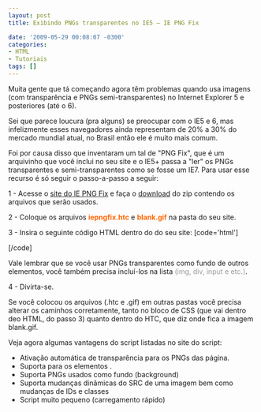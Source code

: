 ```yaml
---
layout: post
title: Exibindo PNGs transparentes no IE5 – IE PNG Fix

date: '2009-05-29 00:08:07 -0300'
categories:
- HTML
- Tutoriais
tags: []
---
```

Muita gente que tá começando agora têm problemas quando usa imagens (com transparência e PNGs semi-transparentes) no Internet Explorer 5 e posteriores (até o 6).

Sei que parece loucura (pra alguns) se preocupar com o IE5 e 6, mas infelizmente esses navegadores ainda representam de 20% a 30% do mercado mundial atual, no Brasil então ele é muito mais comum.

Foi por causa disso que inventaram um tal de "PNG Fix", que é um arquivinho que você inclui no seu site e o IE5+ passa a "ler" os PNGs transparentes e semi-transparentes como se fosse um IE7. Para usar esse recurso é só seguir o passo-a-passo a seguir:

1 - Acesse o <a href="http://www.twinhelix.com/css/iepngfix/" target="_blank">site do IE PNG Fix</a> e faça o <a href="http://www.twinhelix.com/css/iepngfix/iepngfix.zip" target="_blank">download</a> do zip contendo os arquivos que serão usados.

2 - Coloque os arquivos <span style="color: #ff6600;"><strong>iepngfix.htc</strong></span> e <strong><span style="color: #ff6600;">blank.gif</span></strong> na pasta do seu site.

3 - Insira o seguinte código HTML dentro do <head> do seu site:
[code='html']
<style type="text/css">
img, div { behavior: url(iepngfix.htc) }
</style>
[/code]

Vale lembrar que se você usar PNGs transparentes como fundo de outros elementos, você também precisa incluí-los na lista<span style="color: #999999;"> (img, div, input e etc.)</span>.

4 - Divirta-se.

Se você colocou os arquivos (.htc e .gif) em outras pastas você precisa alterar os caminhos corretamente, tanto no bloco de CSS (que vai dentro deo HTML, do passo 3) quanto dentro do HTC, que diz onde fica a imagem blank.gif.

Veja agora algumas vantagens do script listadas no site do script:

<ul>
<li>Ativação automática de transparência para os PNGs das página.</li>
<li>Suporta para os elementos <strong><img src="" /></strong>.</li>
<li>Suporta PNGs usados como fundo (background)</li>
<li>Suporta mudanças dinâmicas do SRC de uma imagem bem como mudanças de IDs e classes</li>
<li>Script muito pequeno (carregamento rápido)</li>
</ul>
